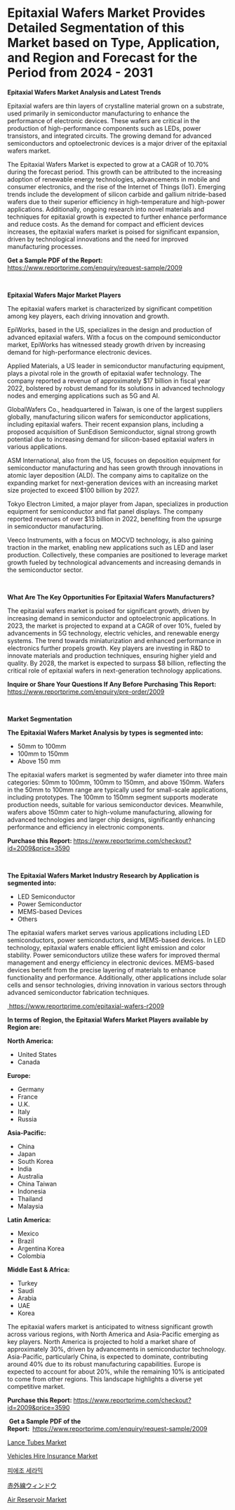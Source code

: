 <p><h1>Epitaxial Wafers Market Provides Detailed Segmentation of this Market based on Type, Application, and Region and Forecast for the Period from 2024 - 2031</h1></p><p><strong>Epitaxial Wafers Market Analysis and Latest Trends</strong></p>
<p><p>Epitaxial wafers are thin layers of crystalline material grown on a substrate, used primarily in semiconductor manufacturing to enhance the performance of electronic devices. These wafers are critical in the production of high-performance components such as LEDs, power transistors, and integrated circuits. The growing demand for advanced semiconductors and optoelectronic devices is a major driver of the epitaxial wafers market.</p><p>The Epitaxial Wafers Market is expected to grow at a CAGR of 10.70% during the forecast period. This growth can be attributed to the increasing adoption of renewable energy technologies, advancements in mobile and consumer electronics, and the rise of the Internet of Things (IoT). Emerging trends include the development of silicon carbide and gallium nitride-based wafers due to their superior efficiency in high-temperature and high-power applications. Additionally, ongoing research into novel materials and techniques for epitaxial growth is expected to further enhance performance and reduce costs. As the demand for compact and efficient devices increases, the epitaxial wafers market is poised for significant expansion, driven by technological innovations and the need for improved manufacturing processes.</p></p>
<p><strong>Get a Sample PDF of the Report:&nbsp;</strong> <a href="https://www.reportprime.com/enquiry/request-sample/2009">https://www.reportprime.com/enquiry/request-sample/2009</a></p>
<p>&nbsp;</p>
<p><strong>Epitaxial Wafers Major Market Players</strong></p>
<p><p>The epitaxial wafers market is characterized by significant competition among key players, each driving innovation and growth. </p><p>EpiWorks, based in the US, specializes in the design and production of advanced epitaxial wafers. With a focus on the compound semiconductor market, EpiWorks has witnessed steady growth driven by increasing demand for high-performance electronic devices. </p><p>Applied Materials, a US leader in semiconductor manufacturing equipment, plays a pivotal role in the growth of epitaxial wafer technology. The company reported a revenue of approximately $17 billion in fiscal year 2022, bolstered by robust demand for its solutions in advanced technology nodes and emerging applications such as 5G and AI.</p><p>GlobalWafers Co., headquartered in Taiwan, is one of the largest suppliers globally, manufacturing silicon wafers for semiconductor applications, including epitaxial wafers. Their recent expansion plans, including a proposed acquisition of SunEdison Semiconductor, signal strong growth potential due to increasing demand for silicon-based epitaxial wafers in various applications.</p><p>ASM International, also from the US, focuses on deposition equipment for semiconductor manufacturing and has seen growth through innovations in atomic layer deposition (ALD). The company aims to capitalize on the expanding market for next-generation devices with an increasing market size projected to exceed $100 billion by 2027.</p><p>Tokyo Electron Limited, a major player from Japan, specializes in production equipment for semiconductor and flat panel displays. The company reported revenues of over $13 billion in 2022, benefiting from the upsurge in semiconductor manufacturing. </p><p>Veeco Instruments, with a focus on MOCVD technology, is also gaining traction in the market, enabling new applications such as LED and laser production. Collectively, these companies are positioned to leverage market growth fueled by technological advancements and increasing demands in the semiconductor sector.</p></p>
<p>&nbsp;</p>
<p><strong>What Are The Key Opportunities For Epitaxial Wafers Manufacturers?</strong></p>
<p><p>The epitaxial wafers market is poised for significant growth, driven by increasing demand in semiconductor and optoelectronic applications. In 2023, the market is projected to expand at a CAGR of over 10%, fueled by advancements in 5G technology, electric vehicles, and renewable energy systems. The trend towards miniaturization and enhanced performance in electronics further propels growth. Key players are investing in R&D to innovate materials and production techniques, ensuring higher yield and quality. By 2028, the market is expected to surpass $8 billion, reflecting the critical role of epitaxial wafers in next-generation technology applications.</p></p>
<p><strong>Inquire or Share Your Questions If Any Before Purchasing This Report:</strong> <a href="https://www.reportprime.com/enquiry/pre-order/2009">https://www.reportprime.com/enquiry/pre-order/2009</a></p>
<p>&nbsp;</p>
<p><strong>Market Segmentation</strong></p>
<p><strong>The Epitaxial Wafers Market Analysis by types is segmented into:</strong></p>
<p><ul><li>50mm to 100mm</li><li>100mm to 150mm</li><li>Above 150 mm</li></ul></p>
<p><p>The epitaxial wafers market is segmented by wafer diameter into three main categories: 50mm to 100mm, 100mm to 150mm, and above 150mm. Wafers in the 50mm to 100mm range are typically used for small-scale applications, including prototypes. The 100mm to 150mm segment supports moderate production needs, suitable for various semiconductor devices. Meanwhile, wafers above 150mm cater to high-volume manufacturing, allowing for advanced technologies and larger chip designs, significantly enhancing performance and efficiency in electronic components.</p></p>
<p><strong>Purchase this Report:&nbsp;</strong><a href="https://www.reportprime.com/checkout?id=2009&price=3590">https://www.reportprime.com/checkout?id=2009&price=3590</a></p>
<p>&nbsp;</p>
<p><strong>The Epitaxial Wafers Market Industry Research by Application is segmented into:</strong></p>
<p><ul><li>LED Semiconductor</li><li>Power Semiconductor</li><li>MEMS-based Devices</li><li>Others</li></ul></p>
<p><p>The epitaxial wafers market serves various applications including LED semiconductors, power semiconductors, and MEMS-based devices. In LED technology, epitaxial wafers enable efficient light emission and color stability. Power semiconductors utilize these wafers for improved thermal management and energy efficiency in electronic devices. MEMS-based devices benefit from the precise layering of materials to enhance functionality and performance. Additionally, other applications include solar cells and sensor technologies, driving innovation in various sectors through advanced semiconductor fabrication techniques.</p></p>
<p><a href="https://www.reportprime.com/epitaxial-wafers-r2009">&nbsp;https://www.reportprime.com/epitaxial-wafers-r2009</a></p>
<p><strong>In terms of Region, the Epitaxial Wafers Market Players available by Region are:</strong></p>
<p>
    <p> <strong> North America: </strong>
        <ul>
            <li>United States</li>
            <li>Canada</li>
        </ul>
        </p> 
    <p> <strong> Europe: </strong>
        <ul>
            <li>Germany</li>
            <li>France</li>
            <li>U.K.</li>
            <li>Italy</li>
            <li>Russia</li>
        </ul>
        </p> 
    <p> <strong> Asia-Pacific: </strong>
        <ul>
            <li>China</li>
            <li>Japan</li>
            <li>South Korea</li>
            <li>India</li>
            <li>Australia</li>
            <li>China Taiwan</li>
            <li>Indonesia</li>
            <li>Thailand</li>
            <li>Malaysia</li>
        </ul>
        </p> 
    <p> <strong> Latin America: </strong>
        <ul>
            <li>Mexico</li>
            <li>Brazil</li>
            <li>Argentina Korea</li>
            <li>Colombia</li>
        </ul>
        </p> 
    <p> <strong> Middle East & Africa: </strong>
        <ul>
            <li>Turkey</li>
            <li>Saudi</li>
            <li>Arabia</li>
            <li>UAE</li>
            <li>Korea</li>
        </ul>
    </p>
    </p>
<p><p>The epitaxial wafers market is anticipated to witness significant growth across various regions, with North America and Asia-Pacific emerging as key players. North America is projected to hold a market share of approximately 30%, driven by advancements in semiconductor technology. Asia-Pacific, particularly China, is expected to dominate, contributing around 40% due to its robust manufacturing capabilities. Europe is expected to account for about 20%, while the remaining 10% is anticipated to come from other regions. This landscape highlights a diverse yet competitive market.</p></p>
<p><strong>Purchase this Report: </strong><a href="https://www.reportprime.com/checkout?id=2009&price=3590">https://www.reportprime.com/checkout?id=2009&price=3590</a></p>
<p>&nbsp;<strong>Get a Sample PDF of the Report:&nbsp;&nbsp;</strong><a href="https://www.reportprime.com/enquiry/request-sample/2009">https://www.reportprime.com/enquiry/request-sample/2009</a></p>
<p><strong></strong></p>
<p><p><a href="https://www.linkedin.com/pulse/what-current-future-prospects-lance-tubes-market-analysis-h3vze?trackingId=52l57H2jQJqL4WVCMalg%2Bg%3D%3D">Lance Tubes Market</a></p><p><a href="https://issuu.com/reportprime-2/docs/vehicles-hire-insurance-market-size_0037b251f0a659">Vehicles Hire Insurance Market</a></p><p><a href="https://medium.com/@addiehirthe50/%ED%94%BC%EC%97%90%EC%A1%B0%EC%84%B8%EB%9D%BC%EB%AF%B9-%EC%8B%9C%EC%9E%A5-%EC%A0%84%EB%A7%9D-%EC%A0%84%EC%B2%B4-%EC%82%B0%EC%97%85-%EB%B6%84%EC%84%9D-2024-2031-ef3df7d02526">피에조 세라믹</a></p><p><a href="https://medium.com/@coleensxrkkn/%E3%82%B0%E3%83%AD%E3%83%BC%E3%83%90%E3%83%AB%E8%B5%A4%E5%A4%96%E7%B7%9A%E3%82%A6%E3%82%A3%E3%83%B3%E3%83%89%E3%82%A6%E6%A5%AD%E7%95%8C%E3%81%AE%E8%AA%BF%E6%9F%BB%E3%83%AC%E3%83%9D%E3%83%BC%E3%83%88-%E7%AB%B6%E4%BA%89%E7%92%B0%E5%A2%83-%E5%B8%82%E5%A0%B4%E8%A6%8F%E6%A8%A1-%E5%9C%B0%E5%9F%9F%E3%81%AE%E7%8A%B6%E6%B3%81-%E3%81%8A%E3%82%88%E3%81%B32024%E5%B9%B4%E3%81%8B%E3%82%892031%E5%B9%B4%E3%81%BE%E3%81%A7%E3%81%AE%E5%B0%86%E6%9D%A5%E4%BA%88%E6%B8%AC-029474f6e813">赤外線ウィンドウ</a></p><p><a href="https://issuu.com/reportprime-2/docs/air-reservoir-market-size-2030.pptx_443ae5d72afe19">Air Reservoir Market</a></p></p>